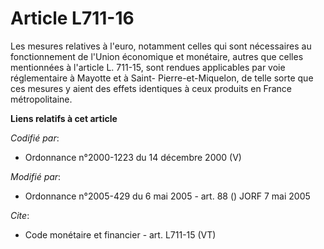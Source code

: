 # Article L711-16

Les mesures relatives à l'euro, notamment celles qui sont nécessaires au fonctionnement de l'Union économique et monétaire,
autres que celles mentionnées à l'article L. 711-15, sont rendues applicables par voie réglementaire à Mayotte et à Saint-
Pierre-et-Miquelon, de telle sorte que ces mesures y aient des effets identiques à ceux produits en France métropolitaine.

**Liens relatifs à cet article**

_Codifié par_:

  - Ordonnance n°2000-1223 du 14 décembre 2000 (V)

_Modifié par_:

  - Ordonnance n°2005-429 du 6 mai 2005 - art. 88 () JORF 7 mai 2005

_Cite_:

  - Code monétaire et financier - art. L711-15 (VT)
